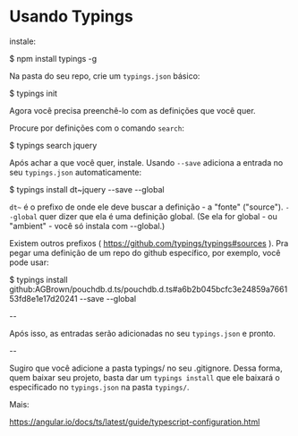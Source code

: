 # Usando Typings

instale:

$ npm install typings -g

Na pasta do seu repo, crie um `typings.json` básico:

$ typings init

Agora você precisa preenchê-lo com as definições que você quer.

Procure por definições com o comando `search`:

$ typings search jquery

Após achar a que você quer, instale. Usando `--save` adiciona a entrada no seu `typings.json` automaticamente:

$ typings install dt~jquery --save --global

`dt~` é o prefixo de onde ele deve buscar a definição - a "fonte" ("source"). `--global` quer dizer que ela é uma definição global. (Se ela for global - ou "ambient" - você só instala com --global.)

Existem outros prefixos ( https://github.com/typings/typings#sources ). Pra pegar uma definição de um repo do github específico, por exemplo, você pode usar:

$ typings install github:AGBrown/pouchdb.d.ts/pouchdb.d.ts#a6b2b045bcfc3e24859a766153fd8e1e17d20241 --save --global

--

Após isso, as entradas serão adicionadas no seu `typings.json` e pronto.

--

Sugiro que você adicione a pasta typings/ no seu .gitignore. Dessa forma, quem baixar seu projeto, basta dar um `typings install` que ele baixará o especificado no `typings.json` na pasta `typings/`.


Mais:

https://angular.io/docs/ts/latest/guide/typescript-configuration.html
